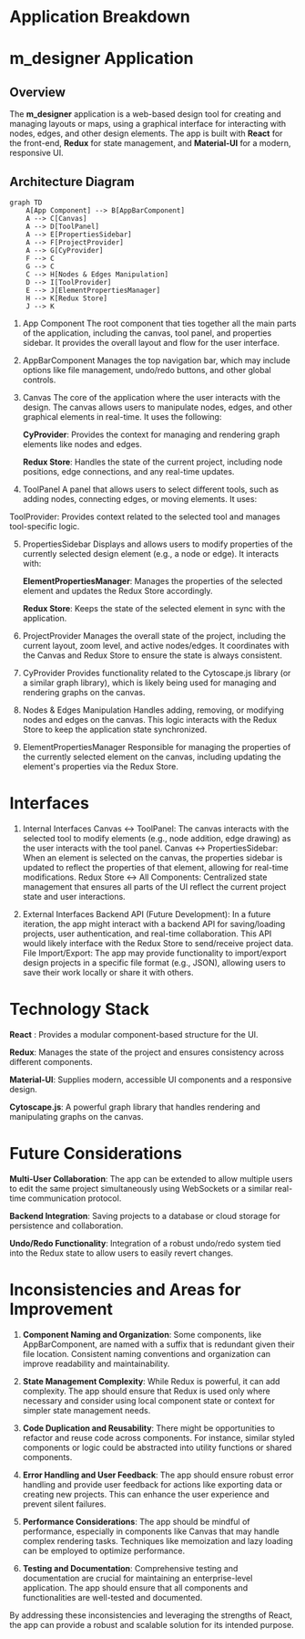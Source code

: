 # Application Breakdown


# m_designer Application

## Overview
The **m_designer** application is a web-based design tool for creating and managing layouts or maps, using a graphical interface for interacting with nodes, edges, and other design elements. The app is built with **React** for the front-end, **Redux** for state management, and **Material-UI** for a modern, responsive UI.

## Architecture Diagram

```mermaid
graph TD
    A[App Component] --> B[AppBarComponent]
    A --> C[Canvas]
    A --> D[ToolPanel]
    A --> E[PropertiesSidebar]
    A --> F[ProjectProvider]
    A --> G[CyProvider]
    F --> C
    G --> C
    C --> H[Nodes & Edges Manipulation]
    D --> I[ToolProvider]
    E --> J[ElementPropertiesManager]
    H --> K[Redux Store]
    J --> K
```
1. App Component
The root component that ties together all the main parts of the application, including the canvas, tool panel, and properties sidebar. It provides the overall layout and flow for the user interface.

2. AppBarComponent
Manages the top navigation bar, which may include options like file management, undo/redo buttons, and other global controls.

3. Canvas
The core of the application where the user interacts with the design. The canvas allows users to manipulate nodes, edges, and other graphical elements in real-time. It uses the following:

    **CyProvider**: Provides the context for managing and rendering graph elements like nodes and edges.
    
    **Redux Store**: Handles the state of the current project, including node positions, edge connections, and any real-time updates.
4. ToolPanel
A panel that allows users to select different tools, such as adding nodes, connecting edges, or moving elements. It uses:

ToolProvider: Provides context related to the selected tool and manages tool-specific logic.

5. PropertiesSidebar
Displays and allows users to modify properties of the currently selected design element (e.g., a node or edge). It interacts with:

    **ElementPropertiesManager**: Manages the properties of the selected element and updates the Redux Store accordingly.

    **Redux Store**: Keeps the state of the selected element in sync with the application.

6. ProjectProvider
Manages the overall state of the project, including the current layout, zoom level, and active nodes/edges. It coordinates with the Canvas and Redux Store to ensure the state is always consistent.

7. CyProvider
Provides functionality related to the Cytoscape.js library (or a similar graph library), which is likely being used for managing and rendering graphs on the canvas.

8. Nodes & Edges Manipulation
Handles adding, removing, or modifying nodes and edges on the canvas. This logic interacts with the Redux Store to keep the application state synchronized.

9. ElementPropertiesManager
Responsible for managing the properties of the currently selected element on the canvas, including updating the element's properties via the Redux Store.

# Interfaces
1. Internal Interfaces
Canvas ↔ ToolPanel: The canvas interacts with the selected tool to modify elements (e.g., node addition, edge drawing) as the user interacts with the tool panel.
Canvas ↔ PropertiesSidebar: When an element is selected on the canvas, the properties sidebar is updated to reflect the properties of that element, allowing for real-time modifications.
Redux Store ↔ All Components: Centralized state management that ensures all parts of the UI reflect the current project state and user interactions.

2. External Interfaces
Backend API (Future Development): In a future iteration, the app might interact with a backend API for saving/loading projects, user authentication, and real-time collaboration. This API would likely interface with the Redux Store to send/receive project data.
File Import/Export: The app may provide functionality to import/export design projects in a specific file format (e.g., JSON), allowing users to save their work locally or share it with others.

# Technology Stack
**React** : Provides a modular component-based structure for the UI.

**Redux**: Manages the state of the project and ensures consistency across different components.

**Material-UI**: Supplies modern, accessible UI components and a responsive design.

**Cytoscape.js**: A powerful graph library that handles rendering and manipulating graphs on the canvas.

# Future Considerations
**Multi-User Collaboration**: The app can be extended to allow multiple users to edit the same project simultaneously using WebSockets or a similar real-time communication protocol.

**Backend Integration**: Saving projects to a database or cloud storage for persistence and collaboration.

**Undo/Redo Functionality**: Integration of a robust undo/redo system tied into the Redux state to allow users to easily revert changes.

# Inconsistencies and Areas for Improvement
1. **Component Naming and Organization**: Some components, like AppBarComponent, are named with a suffix that is redundant given their file location. Consistent naming conventions and organization can improve readability and maintainability.

2. **State Management Complexity**: While Redux is powerful, it can add complexity. The app should ensure that Redux is used only where necessary and consider using local component state or context for simpler state management needs.

3. **Code Duplication and Reusability**: There might be opportunities to refactor and reuse code across components. For instance, similar styled components or logic could be abstracted into utility functions or shared components.

4. **Error Handling and User Feedback**: The app should ensure robust error handling and provide user feedback for actions like exporting data or creating new projects. This can enhance the user experience and prevent silent failures.

5. **Performance Considerations**: The app should be mindful of performance, especially in components like Canvas that may handle complex rendering tasks. Techniques like memoization and lazy loading can be employed to optimize performance.

6. **Testing and Documentation**: Comprehensive testing and documentation are crucial for maintaining an enterprise-level application. The app should ensure that all components and functionalities are well-tested and documented.

By addressing these inconsistencies and leveraging the strengths of React, the app can provide a robust and scalable solution for its intended purpose.